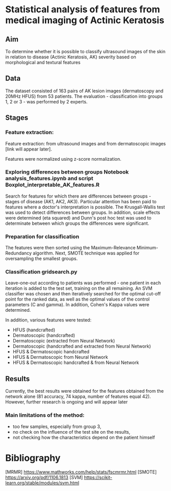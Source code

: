# Statistical analysis of features from medical imaging of Actinic Keratosis

## Aim
To determine whether it is possible to classify ultrasound images of the skin in relation to disease (Actinic Keratosis, AK) severity based on morphological and textural features

## Data
The dataset consisted of 163 pairs of AK lesion images (dermatoscopy and 20MHz HFUS) from 53 patients. The evaluation - classification into groups 1, 2 or 3 - was performed by 2 experts.

## Stages
### Feature extraction:
Feature extraction: from ultrasound images and from dermatoscopic images [link will appear later].

Features were normalized using z-score normalization.

### Exploring differences between groups Notebook analysis_features.ipynb and script Boxplot_interpretable_AK_features.R
Search for features for which there are differences between groups - stages of disease (AK1, AK2, AK3).  Particular attention has been paid to features where a doctor's interpretation is possible. The Krusgall-Wallis test was used to detect differences between groups. In addition, scale effects were determined (eta squared) and Dunn's post hoc test was used to determinate between which groups the differences were significant.

### Preparation for classification
The features were then sorted using the Maximum-Relevance Minimum-Redundancy algorithm. Next, SMOTE technique was applied for oversampling the smallest groups.

### Classification gridsearch.py
Leave-one-out according to patients was performed - one patient in each iteration is added to the test set, training on the all remaining. An SVM classifier was chosen and then iteratively searched for the optimal cut-off point for the ranked data, as well as the optimal values of the control parameters (C and gamma). In addition, Cohen's Kappa values were determined.

In addition, various features were tested: 
 -  HFUS (handcrafted)
 -  Dermatoscopic (handcrafted)
 -  Dermatoscopic (extracted from Neural Network)
 -  Dermatoscopic (handcrafted and extracted from Neural Network)
 -  HFUS & Dermatoscopic handcrafted
 -  HFUS & Dermatoscopic  from Neural Network
 -  HFUS & Dermatoscopic handcrafted & from Neural Network

## Results
Currently, the best results were obtained for the features obtained from the network alone (81 accuracy, 74 kappa, number of features equal 42). However, further research is ongoing and will appear later 

### Main limitations of the method:
- too few samples, especially from group 3,
- no check on the influence of the test site on the results,
- not checking how the characteristics depend on the patient himself

# Bibliography
[MRMR] https://www.mathworks.com/help/stats/fscmrmr.html
[SMOTE] https://arxiv.org/pdf/1106.1813
[SVM] https://scikit-learn.org/stable/modules/svm.html
